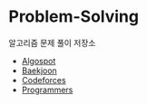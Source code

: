 # Problem-Solving
알고리즘 문제 풀이 저장소

- [Algospot](https://algospot.com/)
- [Baekjoon](https://www.acmicpc.net/) 
- [Codeforces](https://codeforces.com/)
- [Programmers](https://programmers.co.kr/)